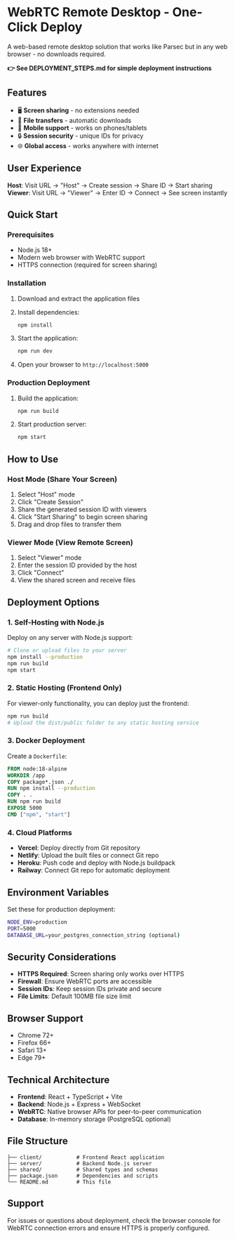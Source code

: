 # WebRTC Remote Desktop - One-Click Deploy

A web-based remote desktop solution that works like Parsec but in any web browser - no downloads required.

**👉 See DEPLOYMENT_STEPS.md for simple deployment instructions**

## Features
- 🖥️ **Screen sharing** - no extensions needed
- 📁 **File transfers** - automatic downloads  
- 📱 **Mobile support** - works on phones/tablets
- 🔒 **Session security** - unique IDs for privacy
- 🌐 **Global access** - works anywhere with internet

## User Experience
**Host**: Visit URL → "Host" → Create session → Share ID → Start sharing
**Viewer**: Visit URL → "Viewer" → Enter ID → Connect → See screen instantly

## Quick Start

### Prerequisites

- Node.js 18+ 
- Modern web browser with WebRTC support
- HTTPS connection (required for screen sharing)

### Installation

1. Download and extract the application files
2. Install dependencies:
   ```bash
   npm install
   ```

3. Start the application:
   ```bash
   npm run dev
   ```

4. Open your browser to `http://localhost:5000`

### Production Deployment

1. Build the application:
   ```bash
   npm run build
   ```

2. Start production server:
   ```bash
   npm start
   ```

## How to Use

### Host Mode (Share Your Screen)
1. Select "Host" mode
2. Click "Create Session"
3. Share the generated session ID with viewers
4. Click "Start Sharing" to begin screen sharing
5. Drag and drop files to transfer them

### Viewer Mode (View Remote Screen)
1. Select "Viewer" mode  
2. Enter the session ID provided by the host
3. Click "Connect"
4. View the shared screen and receive files

## Deployment Options

### 1. Self-Hosting with Node.js

Deploy on any server with Node.js support:

```bash
# Clone or upload files to your server
npm install --production
npm run build
npm start
```

### 2. Static Hosting (Frontend Only)

For viewer-only functionality, you can deploy just the frontend:

```bash
npm run build
# Upload the dist/public folder to any static hosting service
```

### 3. Docker Deployment

Create a `Dockerfile`:
```dockerfile
FROM node:18-alpine
WORKDIR /app
COPY package*.json ./
RUN npm install --production
COPY . .
RUN npm run build
EXPOSE 5000
CMD ["npm", "start"]
```

### 4. Cloud Platforms

- **Vercel**: Deploy directly from Git repository
- **Netlify**: Upload the built files or connect Git repo
- **Heroku**: Push code and deploy with Node.js buildpack
- **Railway**: Connect Git repo for automatic deployment

## Environment Variables

Set these for production deployment:

```bash
NODE_ENV=production
PORT=5000
DATABASE_URL=your_postgres_connection_string (optional)
```

## Security Considerations

- **HTTPS Required**: Screen sharing only works over HTTPS
- **Firewall**: Ensure WebRTC ports are accessible
- **Session IDs**: Keep session IDs private and secure
- **File Limits**: Default 100MB file size limit

## Browser Support

- Chrome 72+
- Firefox 66+
- Safari 13+
- Edge 79+

## Technical Architecture

- **Frontend**: React + TypeScript + Vite
- **Backend**: Node.js + Express + WebSocket
- **WebRTC**: Native browser APIs for peer-to-peer communication
- **Database**: In-memory storage (PostgreSQL optional)

## File Structure

```
├── client/           # Frontend React application
├── server/           # Backend Node.js server
├── shared/           # Shared types and schemas
├── package.json      # Dependencies and scripts
└── README.md         # This file
```

## Support

For issues or questions about deployment, check the browser console for WebRTC connection errors and ensure HTTPS is properly configured.
